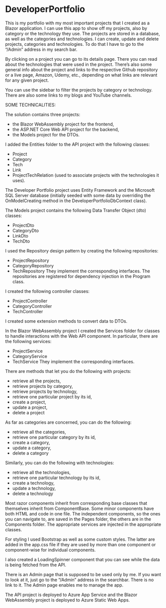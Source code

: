# DeveloperPortfolio

This is my portfolio with my most important projects that I created as a Blazor application. I can use this app to show off my projects, also by category or the technology they use. The projects are stored in a database, as well as the categories and technologies. I can create, update and delete projects, categories and technologies. To do that I have to go to the “/Admin” address in my search bar.

By clicking on a project you can go to its details page. There you can read about the technologies that were used in the project. There’s also some general info about the project and links to the respective Github repository or a live page, Amazon, Udemy, etc., depending on what links are relevant for any given project.

You can use the sidebar to filter the projects by category or technology. There are also some links to my blogs and YouTube channels. 

SOME TECHNICALITIES:

The solution contains three projects: 
- the Blazor WebAssembly project for the frontend,
- the ASP.NET Core Web API project for the backend,
- the Models project for the DTOs.

I added the Entities folder to the API project with the following classes:
- Project
- Category
- Tech
- Link
- ProjectTechRelation (used to associate projects with the technologies it uses).

The Developer Portfolio project uses Entity Framework and the Microsoft SQL Server database (initially seeded with some data by overriding the OnModelCreating method in the DeveloperPortfolioDbContext class).

The Models project contains the following Data Transfer Object (dto) classes:
- ProjectDto
- CategoryDto
- LinkDto
- TechDto

I used the Repository design pattern by creating the following repositories:
- ProjectRepository
- CategoryRepository
- TechRepository
They implement the corresponding interfaces. The repositories are registered for dependency injection in the Program class.

I created the following controller classes:
- ProjectController
- CategoryController
- TechController

I created some extension methods to convert data to DTOs.

In the Blazor WebAssembly project I created the Services folder for classes to handle interactions with the Web API component. In particular, there are the following services:
- ProjectService
- CategoryService
- TechService
They implement the corresponding interfaces.

There are methods that let you do the following with projects:
- retrieve all the projects,
- retrieve projects by category,
- retrieve projects by technology,
- retrieve one particular project by its id,
- create a project,
- update a project,
- delete a project

As far as categories are concerned, you can do the following:
- retrieve all the categories,
- retrieve one particular category by its id,
- create a category,
- update a category,
- delete a category

Similarly, you can do the following with technologies:
- retrieve all the technologies,
- retrieve one particular technology by its id,
- create a technology,
- update a technology,
- delete a technology

Most razor components inherit from corresponding base classes that themselves inherit from ComponentBase. Some minor components have both HTML and code in one file. The independent components, so the ones you can navigate to, are saved in the Pages folder, the others are in the Components folder. The appropriate services are injected in the appropriate classes. 

For styling I used Bootstrap as well as some custom styles. The latter are added in the app.css file if they are used by more than one component or component-wise for individual components. 

I also created a LoadingSpinner component that you can see while the data is being fetched from the API.

There is an Admin page that is supposed to be used only by me. If you want to look at it, just go to the “/Admin” address in the searchbar. There is no link to it. The Admin page enables me to manage the app. 

The API project is deployed to Azure App Service and the Blazor WebAssembly project is deployed to Azure Static Web Apps.
